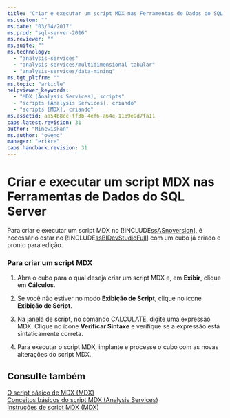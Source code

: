 ```yaml
---
title: "Criar e executar um script MDX nas Ferramentas de Dados do SQL Server | Microsoft Docs"
ms.custom: ""
ms.date: "03/04/2017"
ms.prod: "sql-server-2016"
ms.reviewer: ""
ms.suite: ""
ms.technology: 
  - "analysis-services"
  - "analysis-services/multidimensional-tabular"
  - "analysis-services/data-mining"
ms.tgt_pltfrm: ""
ms.topic: "article"
helpviewer_keywords: 
  - "MDX [Analysis Services], scripts"
  - "scripts [Analysis Services], criando"
  - "scripts [MDX], criando"
ms.assetid: aa54b8cc-ff3b-4ef6-a64e-11b9e9d7fa11
caps.latest.revision: 31
author: "Minewiskan"
ms.author: "owend"
manager: "erikre"
caps.handback.revision: 31
---
```

# Criar e executar um script MDX nas Ferramentas de Dados do SQL Server
  Para criar e executar um script MDX no [!INCLUDE[ssASnoversion](../../includes/ssasnoversion-md.md)], é necessário estar no [!INCLUDE[ssBIDevStudioFull](../../includes/ssbidevstudiofull-md.md)] com um cubo já criado e pronto para edição.  
  
### Para criar um script MDX  
  
1.  Abra o cubo para o qual deseja criar um script MDX e, em **Exibir**, clique em **Cálculos**.  
  
2.  Se você não estiver no modo **Exibição de Script**, clique no ícone **Exibição de Script**.  
  
3.  Na janela de script, no comando CALCULATE, digite uma expressão MDX. Clique no ícone **Verificar Sintaxe** e verifique se a expressão está sintaticamente correta.  
  
4.  Para executar o script MDX, implante e processe o cubo com as novas alterações do script MDX.  
  
## Consulte também  
 [O script básico de MDX &#40;MDX&#41;](../../analysis-services/multidimensional-models/mdx/the-basic-mdx-script-mdx.md)   
 [Conceitos básicos do script MDX &#40;Analysis Services&#41;](../../analysis-services/multidimensional-models/mdx/mdx-scripting-fundamentals-analysis-services.md)   
 [Instruções de script MDX &#40;MDX&#41;](../../mdx/mdx-scripting-statements-mdx.md)  
  
  